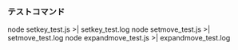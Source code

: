 ### テストコマンド
node setkey_test.js >| setkey_test.log
node setmove_test.js >| setmove_test.log
node expandmove_test.js >| expandmove_test.log